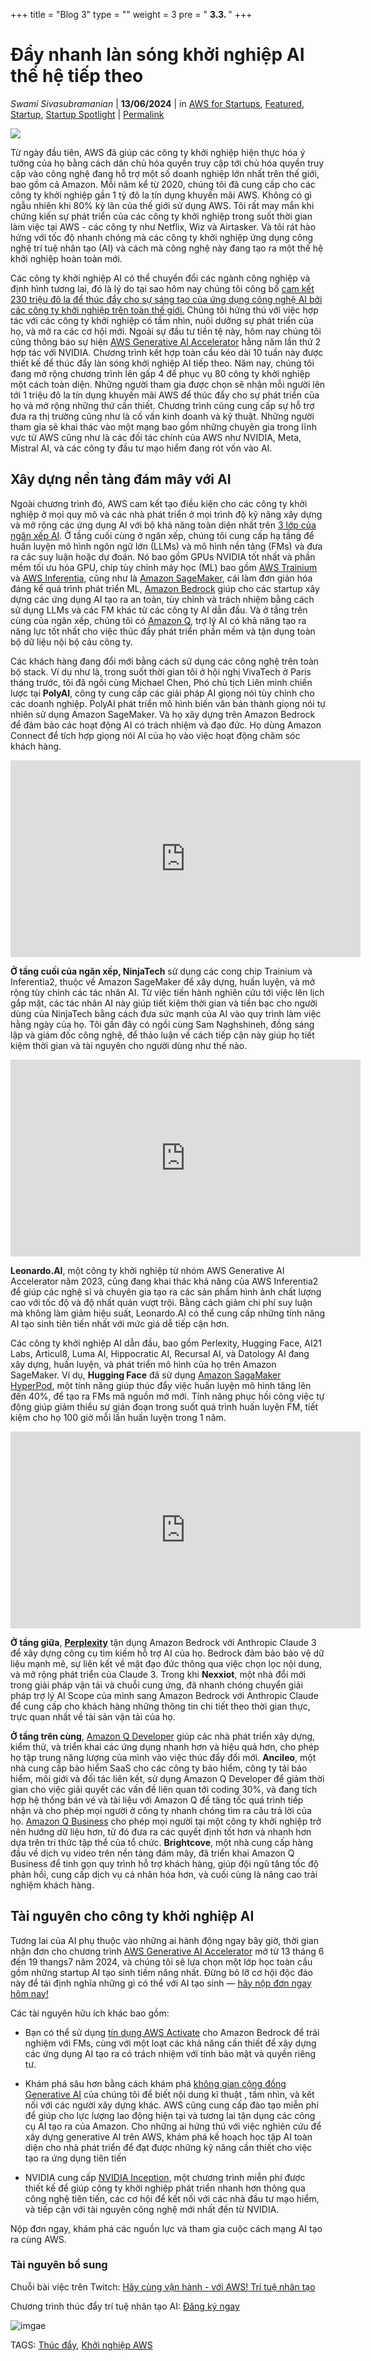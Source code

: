 +++
title = "Blog 3"
type = ""
weight = 3
pre = " <b> 3.3. </b>"
+++

# **Đẩy nhanh làn sóng khởi nghiệp AI thế hệ tiếp theo**

*Swami Sivasubramanian* | **13/06/2024** | in [AWS for Startups](https://aws.amazon.com/blogs/startups/category/startup/aws-for-startups/), [Featured](https://aws.amazon.com/blogs/startups/category/featured/), [Startup](https://aws.amazon.com/blogs/startups/category/startup/), [Startup Spotlight](https://aws.amazon.com/blogs/startups/category/startup-spotlight/) | [Permalink](https://aws.amazon.com/blogs/startups/accelerating-the-next-wave-of-generative-ai-startups/)

![](https://d2908q01vomqb2.cloudfront.net/cb4e5208b4cd87268b208e49452ed6e89a68e0b8/2024/06/13/1600x900_SUM_Blog-1.png)

Từ ngày đầu tiên, AWS đã giúp các công ty khởi nghiệp hiện thực hóa ý tưởng của họ bằng cách dân chủ hóa quyền truy cập tới chủ hóa quyền truy cập vào công nghệ đang hỗ trợ một số doanh nghiệp lớn nhất trên thế giới, bao gồm cả Amazon. Mỗi năm kể từ 2020, chúng tôi đã cung cấp cho các công ty khởi nghiệp gần 1 tỷ đô la tín dụng khuyến mãi AWS. Không có gì ngẫu nhiên khi 80% kỳ lân của thế giới sử dụng AWS. Tôi rất may mắn khi chứng kiến sự phát triển của các công ty khởi nghiệp trong suốt thời gian làm việc tại AWS - các công ty như Netflix, Wiz và Airtasker. Và tôi rát hào hứng với tốc độ nhanh chóng mà các công ty khởi nghiệp ứng dụng công nghệ trí tuệ nhân tạo (AI) và cách mà công nghệ này đang tạo ra một thế hệ khởi nghiệp hoàn toàn mới.

Các công ty khởi nghiệp AI có thể chuyển đổi các ngành công nghiệp và định hình tương lai, đó là lý do tại sao hôm nay chúng tôi công bố [cam kết 230 triệu đô la để thúc đẩy cho sự sáng tạo của ứng dụng công nghệ AI bởi các công ty khởi nghiệp trên toàn thế giới.](https://press.aboutamazon.com/2024/6/aws-announces-230-million-commitment-for-generative-ai-startups) Chúng tôi hứng thú với việc hợp tác với các công ty khởi nghiệp có tầm nhìn, nuôi dưỡng sự phát triển của họ, và mở ra các cơ hội mới. Ngoài sự đầu tư tiền tệ này, hôm nay chúng tôi cũng thông báo sự hiện [AWS Generative AI Accelerator](https://aws.amazon.com/startups/accelerators/generative-ai?trk=843ceb04-c074-47ea-ad3e-f4a9032e17b9&sc_channel=el) hằng năm lần thứ 2 hợp tác với NVIDIA. Chương trình kết hợp toàn cầu kéo dài 10 tuần này được thiết kế để thúc đẩy làn sóng khởi nghiệp AI tiếp theo. Năm nay, chúng tôi đang mở rộng chương trình lên gấp 4 để phục vụ 80 công ty khởi nghiệp một cách toàn diện. Những người tham gia được chọn sẽ nhận mỗi người lên tới 1 triệu đô la tín dụng khuyến mãi AWS để thúc đẩy cho sự phát triển của họ và mở rộng những thứ cần thiết. Chương trình cũng cung cấp sự hỗ trợ đưa ra thị trường cũng như là cố vấn kinh doanh và kỹ thuật. Những người tham gia sẽ khai thác vào một mạng bao gồm những chuyên gia trong lĩnh vực từ AWS cũng như là các đối tác chính của AWS như NVIDIA, Meta, Mistral AI, và các công ty đầu tư mạo hiểm đang rót vốn vào AI.

## Xây dựng nền tảng đám mây với AI

Ngoài chương trình đó, AWS cam kết tạo điều kiện cho các công ty khởi nghiệp ở mọi quy mô và các nhà phát triển ở mọi trình độ kỹ năng xây dựng và mở rộng các ứng dụng AI với bộ khả năng toàn diện nhất trên [3 lớp của ngăn xếp AI](https://aws.amazon.com/blogs/machine-learning/welcome-to-a-new-era-of-building-in-the-cloud-with-generative-ai-on-aws/). Ở tầng cuối cùng ở ngăn xếp, chúng tôi cung cấp hạ tầng để huấn luyện mô hình ngôn ngữ lớn (LLMs) và mô hình nền tảng (FMs) và đưa ra các suy luận hoặc dự đoán. Nó bao gồm GPUs NVIDIA tốt nhất và phần mềm tối ưu hóa GPU, chip tùy chỉnh máy học (ML) bao gồm [AWS Trainium](https://aws.amazon.com/machine-learning/trainium/) và [AWS Inferentia](https://aws.amazon.com/machine-learning/inferentia/), cũng như là [Amazon SageMaker](https://aws.amazon.com/sagemaker/), cái làm đơn giản hóa đáng kể quá trình phát triển ML, [Amazon Bedrock](https://aws.amazon.com/bedrock/) giúp cho các startup xây dựng các ứng dụng AI tạo ra an toàn, tùy chỉnh và trách nhiệm bằng cách sử dụng LLMs và các FM khác từ các công ty AI dẫn đầu. Và ở tầng trên cùng của ngăn xếp, chúng tôi có [Amazon Q](https://aws.amazon.com/q/), trợ lý AI có khả năng tạo ra năng lực tốt nhất cho việc thúc đẩy phát triển phần mềm và tận dụng toàn bộ dữ liệu nội bộ cảu công ty.

Các khách hàng đang đổi mới bằng cách sử dụng các công nghệ trên toàn bộ stack. Ví dụ như là, trong suốt thời gian tôi ở hội nghị VivaTech ở Paris tháng trước, tôi đã ngồi cùng Michael Chen, Phó chủ tịch Liên minh chiến lược tại **PolyAI**, công ty cung cấp các giải pháp AI giọng nói tùy chỉnh cho các doanh nghiệp. PolyAI phát triển mô hình biến văn bản thành giọng nói tự nhiên sử dụng Amazon SageMaker. Và họ xây dựng trên Amazon Bedrock để đảm bảo các hoạt động AI có trách nhiệm và đạo đức. Họ dùng Amazon Connect để tích hợp giọng nói AI của họ vào việc hoạt động chăm sóc khách hàng.

<div style="text-align: center;">
  <iframe width="560" height="315" src="https://www.youtube.com/embed/97N6vwxf1iA" frameborder="0" allowfullscreen></iframe>
</div>

**Ở tầng cuối của ngăn xếp, NinjaTech** sử dụng các cong chip Trainium và Inferentia2, thuộc về Amazon SageMaker để xây dựng, huấn luyện, và mở rộng tùy chỉnh các tác nhân AI. Từ việc tiến hành nghiên cứu tới việc lên lịch gắp mặt, các tác nhân AI này giúp tiết kiệm thời gian và tiền bạc cho người dùng của NinjaTech bằng cách đưa sức mạnh của AI vào quy trình làm việc hằng ngày của họ. Tôi gần đây có ngồi cùng Sam Naghshineh, đồng sáng lập và giám đốc công nghệ, để thảo luận về cách tiếp cận này giúp họ tiết kiệm thời gian và tài nguyên cho người dùng như thế nào.

<div style="text-align: center;">
  <iframe width="560" height="315" src="https://www.youtube.com/embed/Tr5Y3NFM6hE" frameborder="0" allowfullscreen></iframe>
</div>

**Leonardo.AI**, một công ty khởi nghiệp từ nhóm AWS Generative AI Accelerator năm 2023, cũng đang khai thác khả năng của AWS Inferentia2 để giúp các nghệ sĩ và chuyên gia tạo ra các sản phẩm hình ảnh chất lượng cao với tốc độ và độ nhất quán vượt trội. Bằng cách giảm chi phí suy luận mà không làm giảm hiệu suất, Leonardo.AI có thể cung cấp những tính năng AI tạo sinh tiên tiến nhất với mức giá dễ tiếp cận hơn.

Các công ty khởi nghiệp AI dẫn đầu, bao gồm Perlexity, Hugging Face, AI21 Labs, Articul8, Luma AI, Hippocratic AI, Recursal AI, và Datology AI đang xây dựng, huấn luyện, và phát triển mô hình của họ trên Amazon SageMaker. Ví dụ, **Hugging Face** đã sử dụng [Amazon SagaMaker HyperPod](https://aws.amazon.com/sagemaker/hyperpod/), một tính năng giúp thúc đẩy việc huấn luyện mô hình tăng lên đến 40%, để tạo ra FMs mã nguồn mở mới. Tính năng phục hồi công việc tự động giúp giảm thiểu sự gián đoạn trong suốt quá trình huấn luyện FM, tiết kiệm cho họ 100 giờ mỗi lần huấn luyện trong 1 năm.

<div style="text-align: center;">
  <iframe width="560" height="315" src="https://www.youtube.com/embed/LUxe03Q4CMo" frameborder="0" allowfullscreen></iframe>
</div>

**Ở tầng giữa**, **[Perplexity](https://aws.amazon.com/solutions/case-studies/perplexity-bedrock-case-study/)** tận dụng Amazon Bedrock với Anthropic Claude 3 để xây dựng công cụ tìm kiếm hỗ trợ AI của họ. Bedrock đảm bảo bảo vệ dữ liệu mạnh mẽ, sự liên kết về mặt đạo đức thông qua việc chọn lọc nội dung, và mở rộng phát triển của Claude 3. Trong khi **Nexxiot**, một nhà đổi mới trong giải pháp vận tải và chuỗi cung ứng, đã nhanh chóng chuyển giải pháp trợ lý AI Scope của mình sang Amazon Bedrock với Anthropic Claude để cung cấp cho khách hàng những thông tin chi tiết theo thời gian thực, trực quan nhất về tài sản vận tải của họ.

**Ở tầng trên cùng**, [Amazon Q Developer](https://aws.amazon.com/q/developer/) giúp các nhà phát triển xây dựng, kiểm thử, và triển khai các ứng dụng nhanh hơn và hiệu quả hơn, cho phép họ tập trung năng lượng của mình vào việc thúc đẩy đổi mới. **Ancileo**, một nhà cung cấp bảo hiểm SaaS cho các công ty bảo hiểm, công ty tái bảo hiểm, môi giới và đối tác liên kết, sử dụng Amazon Q Developer để giảm thời gian cho việc giải quyết các vấn đề liên quan tới coding 30%, và đang tích hợp hệ thống bán vé và tài liệu với Amazon Q để tăng tốc quá trình tiếp nhận và cho phép mọi người ở công ty nhanh chóng tìm ra câu trả lời của họ. [Amazon Q Business](https://aws.amazon.com/q/business/) cho phép mọi người tại  một công ty khởi nghiệp trở nên hướng dữ liệu hơn, từ đó đưa ra các quyết định tốt hơn và nhanh hơn dựa trên tri thức tập thể của tổ chức. **Brightcove**, một nhà cung cấp hàng đầu về dịch vụ video trên nền tảng đám mây, đã triển khai Amazon Q Business để tinh gọn quy trình hỗ trợ khách hàng, giúp đội ngũ tăng tốc độ phản hồi, cung cấp dịch vụ cá nhân hóa hơn, và cuối cùng là nâng cao trải nghiệm khách hàng.

## Tài nguyên cho công ty khởi nghiệp AI

Tương lai của AI phụ thuộc vào những ai hành động ngay bây giờ, thời gian nhận đơn cho chương trình [AWS Generative AI Accelerator](https://aws.amazon.com/startups/accelerators/generative-ai?trk=843ceb04-c074-47ea-ad3e-f4a9032e17b9&sc_channel=el) mở từ 13 tháng 6 đến 19 thangs7 năm 2024, và chúng tôi sẽ lựa chọn một lớp học toàn cầu gồm những startup AI tạo sinh tiềm năng nhất. Đừng bỏ lỡ cơ hội độc đáo này để tái định nghĩa những gì có thể với AI tạo sinh — [hãy nộp đơn ngay hôm nay!](https://aws.amazon.com/startups/accelerators/generative-ai?trk=843ceb04-c074-47ea-ad3e-f4a9032e17b9&sc_channel=el)

Các tài nguyên hữu ích khác bao gồm:

- Bạn có thể sử dụng [tín dụng AWS Activate](https://aws.amazon.com/blogs/startups/aws-activate-credits-now-accepted-for-third-party-models-on-amazon-bedrock/) cho Amazon Bedrock để trải nghiệm với FMs, cùng với một loạt các khả năng cần thiết để xây dựng các ứng dụng AI tạo ra có trách nhiệm với tính bảo mật và quyền riêng tư.

- Khám phá sâu hơn bằng cách khám phá [không gian cộng đồng Generative AI](https://community.aws/generative-ai?trk=42571378-e600-4e4e-ae17-6bfde77d85cf&sc_channel=el) của chúng tôi để biết nội dung kĩ thuật , tầm nhìn, và kết nối với các người xây dựng khác. AWS cũng cung cấp đào tạo miễn phí để giúp cho lực lượng lao động hiện tại và tương lai tận dụng các công cụ AI tạo ra của Amazon. Cho những ai hứng thú với việc nghiên cứu để xây dựng generative AI trên AWS, khám phá kế hoạch học tập AI toàn diện cho nhà phát triển để đạt được những kỹ năng cần thiết cho việc tạo ra ứng dụng tiên tiến

- NVIDIA cung cấp [NVIDIA Inception](https://www.nvidia.com/en-us/startups/?ncid=partn-219071-vt53), một chương trình miễn phí được thiết kế để giúp công ty khởi nghiệp phát triển nhanh hơn thông qua công nghệ tiên tiến, các cơ hội để kết nối với các nhà đầu tư mạo hiểm, và tiếp cận với tài nguyên công nghệ mới nhất đến từ NVIDIA.

Nộp đơn ngay, khám phá các nguồn lực và tham gia cuộc cách mạng AI tạo ra cùng AWS.

### Tài nguyên bổ sung

Chuỗi bài việc trên Twitch: [Hãy cùng vận hành - với AWS! Trí tuệ nhân tạo](https://pages.awscloud.com/GLOBAL-other-T2-Lets-Ship-It-with-AWS-Generative-AI-2024-reg.html)

Chương trình thúc đẩy trí tuệ nhân tạo AI: [Đăng ký ngay](https://aws.amazon.com/startups/accelerators/generative-ai?trk=843ceb04-c074-47ea-ad3e-f4a9032e17b9&sc_channel=el)

![imgae](https://d2908q01vomqb2.cloudfront.net/cb4e5208b4cd87268b208e49452ed6e89a68e0b8/2024/06/13/1600x900_SUM_Blog.png)

TAGS: [Thúc đẩy](https://aws.amazon.com/blogs/startups/tag/accelerators/), [Khởi nghiệp AWS](https://aws.amazon.com/blogs/startups/tag/aws-startups/)
